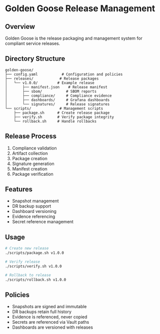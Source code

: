 # Golden Goose Release Management

## Overview
Golden Goose is the release packaging and management system for compliant service releases.

## Directory Structure
```
golden-goose/
├── config.yaml           # Configuration and policies
├── releases/            # Release packages
│   └── v1.0.0/         # Example release
│       ├── manifest.json    # Release manifest
│       ├── sbom/           # SBOM reports
│       ├── compliance/     # Compliance evidence
│       ├── dashboards/     # Grafana dashboards
│       └── signatures/     # Release signatures
└── scripts/             # Management scripts
    ├── package.sh      # Create release package
    ├── verify.sh       # Verify package integrity
    └── rollback.sh     # Handle rollbacks
```

## Release Process
1. Compliance validation
2. Artifact collection
3. Package creation
4. Signature generation
5. Manifest creation
6. Package verification

## Features
- Snapshot management
- DR backup support
- Dashboard versioning
- Evidence referencing
- Secret reference management

## Usage
```bash
# Create new release
./scripts/package.sh v1.0.0

# Verify release
./scripts/verify.sh v1.0.0

# Rollback to release
./scripts/rollback.sh v1.0.0
```

## Policies
- Snapshots are signed and immutable
- DR backups retain full history
- Evidence is referenced, never copied
- Secrets are referenced via Vault paths
- Dashboards are versioned with releases